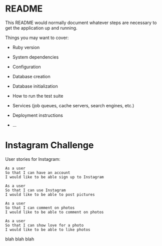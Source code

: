 # README

This README would normally document whatever steps are necessary to get the
application up and running.

Things you may want to cover:

* Ruby version

* System dependencies

* Configuration

* Database creation

* Database initialization

* How to run the test suite

* Services (job queues, cache servers, search engines, etc.)

* Deployment instructions

* ...

Instagram Challenge
===================

User stories for Instagram:

```
As a user
So that I can have an account
I would like to be able sign up to Instagram
```
```
As a user
So that I can use Instagram
I would like to be able to post pictures
```
```
As a user
So that I can comment on photos
I would like to be able to comment on photos
```
```
As a user
So that I can show love for a photo
I would like to be able to like photos
```

blah blah blah
